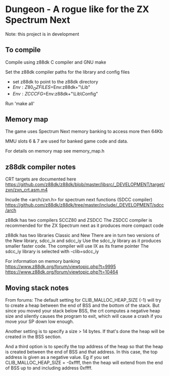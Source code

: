 # Dungeon - A rogue like for the ZX Spectrum Next

Note: this project is in development

## To compile

Compile using z88dk C compiler and GNU make

Set the z88dk compiler paths for the library and config files
- set z88dk to point to the z88dk directory
- $Env:Z80_OZFILES=$Env:z88dk+"\Lib\"
- $Env:ZCCCFG=$Env:z88dk+"\Lib\Config"

Run 'make all'

## Memory map
The game uses Spectrum Next memory banking to access more then 64Kb

MMU slots 6 & 7 are used for banked game code and data. 

For details on memory map see memory_map.h


## z88dk compiler notes

CRT targets are documented here
 https://github.com/z88dk/z88dk/blob/master/libsrc/_DEVELOPMENT/target/zxn/zxn_crt.asm.m4

 Incude the <arch/zxn.h> for spectrum next functions (SDCC compiler)
https://github.com/z88dk/z88dk/tree/master/include/_DEVELOPMENT/sdcc/arch

z88dk has two compilers SCCZ80 and ZSDCC 
The ZSDCC compiler is recommended for the ZX Spectrum next as it produces more compact code

z88dk has two libraries Classic and New 
There are in turn two versions of the New library, sdcc_ix and sdcc_iy
Use the sdcc_iy library as it produces smaller faster code. The compiler will use IX as its frame pointer
The sdcc_iy library is selected with -clib=sdcc_iy

For information on memory banking
https://www.z88dk.org/forum/viewtopic.php?t=9995
https://www.z88dk.org/forum/viewtopic.php?t=10464


## Moving stack notes

From forums: The default setting for CLIB_MALLOC_HEAP_SIZE (-1) will try to create a heap between the end of BSS and the bottom of the stack. But since you moved your stack below BSS, the crt computes a negative heap size and silently causes the program to exit, which will cause a crash if you move your SP down low enough.

Another setting is to specify a size > 14 bytes. If that's done the heap will be created in the BSS section.

And a third option is to specify the top address of the heap so that the heap is created between the end of BSS and that address. In this case, the top address is given as a negative value. Eg if you set CLIB_MALLOC_HEAP_SIZE = -0xffff, then the heap will extend from the end of BSS up to and including address 0xffff.